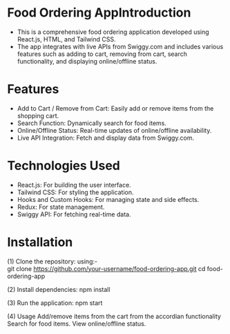# Food Ordering AppIntroduction

- This is a comprehensive food ordering application developed using React.js, HTML, and Tailwind CSS.
- The app integrates with live APIs from Swiggy.com and includes various features such as adding to cart, removing from cart, search functionality, and displaying online/offline status.

# Features

- Add to Cart / Remove from Cart: Easily add or remove items from the shopping cart.
- Search Function: Dynamically search for food items.
- Online/Offline Status: Real-time updates of online/offline availability.
- Live API Integration: Fetch and display data from Swiggy.com.

# Technologies Used

- React.js: For building the user interface.
- Tailwind CSS: For styling the application.
- Hooks and Custom Hooks: For managing state and side effects.
- Redux: For state management.
- Swiggy API: For fetching real-time data.

# Installation
(1) Clone the repository: using:-  
git clone https://github.com/your-username/food-ordering-app.git
cd food-ordering-app

(2) Install dependencies:
npm install

(3) Run the application:
npm start

(4) Usage
Add/remove items from the cart from the accordian functionality
Search for food items.
View online/offline status.
